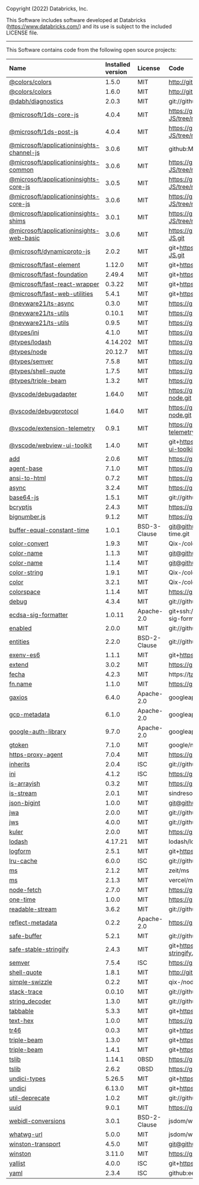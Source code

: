 Copyright (2022) Databricks, Inc.

This Software includes software developed at Databricks (https://www.databricks.com/) and its use is subject to the included LICENSE file.

---

This Software contains code from the following open source projects:

| Name                                                                                                                 | Installed version | License      | Code                                                                                   |
| :------------------------------------------------------------------------------------------------------------------- | :---------------- | :----------- | :------------------------------------------------------------------------------------- |
| [@colors/colors](https://www.npmjs.com/package/@colors/colors)                                                       | 1.5.0             | MIT          | http://github.com/DABH/colors.js.git                                                   |
| [@colors/colors](https://www.npmjs.com/package/@colors/colors)                                                       | 1.6.0             | MIT          | http://github.com/DABH/colors.js.git                                                   |
| [@dabh/diagnostics](https://www.npmjs.com/package/@dabh/diagnostics)                                                 | 2.0.3             | MIT          | git://github.com/3rd-Eden/diagnostics.git                                              |
| [@microsoft/1ds-core-js](https://www.npmjs.com/package/@microsoft/1ds-core-js)                                       | 4.0.4             | MIT          | https://github.com/microsoft/ApplicationInsights-JS/tree/main/shared/1ds-core-js       |
| [@microsoft/1ds-post-js](https://www.npmjs.com/package/@microsoft/1ds-post-js)                                       | 4.0.4             | MIT          | https://github.com/microsoft/ApplicationInsights-JS/tree/main/channels/1ds-post-js     |
| [@microsoft/applicationinsights-channel-js](https://www.npmjs.com/package/@microsoft/applicationinsights-channel-js) | 3.0.6             | MIT          | github:Microsoft/applicationinsights-js                                                |
| [@microsoft/applicationinsights-common](https://www.npmjs.com/package/@microsoft/applicationinsights-common)         | 3.0.6             | MIT          | https://github.com/microsoft/ApplicationInsights-JS/tree/main/shared/AppInsightsCommon |
| [@microsoft/applicationinsights-core-js](https://www.npmjs.com/package/@microsoft/applicationinsights-core-js)       | 3.0.5             | MIT          | https://github.com/microsoft/ApplicationInsights-JS/tree/main/shared/AppInsightsCore   |
| [@microsoft/applicationinsights-core-js](https://www.npmjs.com/package/@microsoft/applicationinsights-core-js)       | 3.0.6             | MIT          | https://github.com/microsoft/ApplicationInsights-JS/tree/main/shared/AppInsightsCore   |
| [@microsoft/applicationinsights-shims](https://www.npmjs.com/package/@microsoft/applicationinsights-shims)           | 3.0.1             | MIT          | https://github.com/microsoft/ApplicationInsights-JS/tree/main/tools/shims              |
| [@microsoft/applicationinsights-web-basic](https://www.npmjs.com/package/@microsoft/applicationinsights-web-basic)   | 3.0.6             | MIT          | https://github.com/microsoft/ApplicationInsights-JS.git                                |
| [@microsoft/dynamicproto-js](https://www.npmjs.com/package/@microsoft/dynamicproto-js)                               | 2.0.2             | MIT          | git+https://github.com/microsoft/DynamicProto-JS.git                                   |
| [@microsoft/fast-element](https://www.npmjs.com/package/@microsoft/fast-element)                                     | 1.12.0            | MIT          | git+https://github.com/Microsoft/fast.git                                              |
| [@microsoft/fast-foundation](https://www.npmjs.com/package/@microsoft/fast-foundation)                               | 2.49.4            | MIT          | git+https://github.com/Microsoft/fast.git                                              |
| [@microsoft/fast-react-wrapper](https://www.npmjs.com/package/@microsoft/fast-react-wrapper)                         | 0.3.22            | MIT          | git+https://github.com/Microsoft/fast.git                                              |
| [@microsoft/fast-web-utilities](https://www.npmjs.com/package/@microsoft/fast-web-utilities)                         | 5.4.1             | MIT          | git+https://github.com/Microsoft/fast.git                                              |
| [@nevware21/ts-async](https://www.npmjs.com/package/@nevware21/ts-async)                                             | 0.3.0             | MIT          | https://github.com/nevware21/ts-async.git                                              |
| [@nevware21/ts-utils](https://www.npmjs.com/package/@nevware21/ts-utils)                                             | 0.10.1            | MIT          | https://github.com/nevware21/ts-utils.git                                              |
| [@nevware21/ts-utils](https://www.npmjs.com/package/@nevware21/ts-utils)                                             | 0.9.5             | MIT          | https://github.com/nevware21/ts-utils.git                                              |
| [@types/ini](https://www.npmjs.com/package/@types/ini)                                                               | 4.1.0             | MIT          | https://github.com/DefinitelyTyped/DefinitelyTyped.git                                 |
| [@types/lodash](https://www.npmjs.com/package/@types/lodash)                                                         | 4.14.202          | MIT          | https://github.com/DefinitelyTyped/DefinitelyTyped.git                                 |
| [@types/node](https://www.npmjs.com/package/@types/node)                                                             | 20.12.7           | MIT          | https://github.com/DefinitelyTyped/DefinitelyTyped.git                                 |
| [@types/semver](https://www.npmjs.com/package/@types/semver)                                                         | 7.5.8             | MIT          | https://github.com/DefinitelyTyped/DefinitelyTyped.git                                 |
| [@types/shell-quote](https://www.npmjs.com/package/@types/shell-quote)                                               | 1.7.5             | MIT          | https://github.com/DefinitelyTyped/DefinitelyTyped.git                                 |
| [@types/triple-beam](https://www.npmjs.com/package/@types/triple-beam)                                               | 1.3.2             | MIT          | https://github.com/DefinitelyTyped/DefinitelyTyped.git                                 |
| [@vscode/debugadapter](https://www.npmjs.com/package/@vscode/debugadapter)                                           | 1.64.0            | MIT          | https://github.com/microsoft/vscode-debugadapter-node.git                              |
| [@vscode/debugprotocol](https://www.npmjs.com/package/@vscode/debugprotocol)                                         | 1.64.0            | MIT          | https://github.com/microsoft/vscode-debugadapter-node.git                              |
| [@vscode/extension-telemetry](https://www.npmjs.com/package/@vscode/extension-telemetry)                             | 0.9.1             | MIT          | https://github.com/Microsoft/vscode-extension-telemetry.git                            |
| [@vscode/webview-ui-toolkit](https://www.npmjs.com/package/@vscode/webview-ui-toolkit)                               | 1.4.0             | MIT          | git+https://github.com/microsoft/vscode-webview-ui-toolkit.git                         |
| [add](https://www.npmjs.com/package/add)                                                                             | 2.0.6             | MIT          | https://github.com/ben-ng/add.git                                                      |
| [agent-base](https://www.npmjs.com/package/agent-base)                                                               | 7.1.0             | MIT          | https://github.com/TooTallNate/proxy-agents.git                                        |
| [ansi-to-html](https://www.npmjs.com/package/ansi-to-html)                                                           | 0.7.2             | MIT          | https://github.com/rburns/ansi-to-html.git                                             |
| [async](https://www.npmjs.com/package/async)                                                                         | 3.2.4             | MIT          | https://github.com/caolan/async.git                                                    |
| [base64-js](https://www.npmjs.com/package/base64-js)                                                                 | 1.5.1             | MIT          | git://github.com/beatgammit/base64-js.git                                              |
| [bcryptjs](https://www.npmjs.com/package/bcryptjs)                                                                   | 2.4.3             | MIT          | https://github.com/dcodeIO/bcrypt.js.git                                               |
| [bignumber.js](https://www.npmjs.com/package/bignumber.js)                                                           | 9.1.2             | MIT          | https://github.com/MikeMcl/bignumber.js.git                                            |
| [buffer-equal-constant-time](https://www.npmjs.com/package/buffer-equal-constant-time)                               | 1.0.1             | BSD-3-Clause | git@github.com:goinstant/buffer-equal-constant-time.git                                |
| [color-convert](https://www.npmjs.com/package/color-convert)                                                         | 1.9.3             | MIT          | Qix-/color-convert                                                                     |
| [color-name](https://www.npmjs.com/package/color-name)                                                               | 1.1.3             | MIT          | git@github.com:dfcreative/color-name.git                                               |
| [color-name](https://www.npmjs.com/package/color-name)                                                               | 1.1.4             | MIT          | git@github.com:colorjs/color-name.git                                                  |
| [color-string](https://www.npmjs.com/package/color-string)                                                           | 1.9.1             | MIT          | Qix-/color-string                                                                      |
| [color](https://www.npmjs.com/package/color)                                                                         | 3.2.1             | MIT          | Qix-/color                                                                             |
| [colorspace](https://www.npmjs.com/package/colorspace)                                                               | 1.1.4             | MIT          | https://github.com/3rd-Eden/colorspace                                                 |
| [debug](https://www.npmjs.com/package/debug)                                                                         | 4.3.4             | MIT          | git://github.com/debug-js/debug.git                                                    |
| [ecdsa-sig-formatter](https://www.npmjs.com/package/ecdsa-sig-formatter)                                             | 1.0.11            | Apache-2.0   | git+ssh://git@github.com/Brightspace/node-ecdsa-sig-formatter.git                      |
| [enabled](https://www.npmjs.com/package/enabled)                                                                     | 2.0.0             | MIT          | git://github.com/3rd-Eden/enabled.git                                                  |
| [entities](https://www.npmjs.com/package/entities)                                                                   | 2.2.0             | BSD-2-Clause | git://github.com/fb55/entities.git                                                     |
| [exenv-es6](https://www.npmjs.com/package/exenv-es6)                                                                 | 1.1.1             | MIT          | git+https://github.com/chrisdholt/exenv-es6.git                                        |
| [extend](https://www.npmjs.com/package/extend)                                                                       | 3.0.2             | MIT          | https://github.com/justmoon/node-extend.git                                            |
| [fecha](https://www.npmjs.com/package/fecha)                                                                         | 4.2.3             | MIT          | https://taylorhakes@github.com/taylorhakes/fecha.git                                   |
| [fn.name](https://www.npmjs.com/package/fn.name)                                                                     | 1.1.0             | MIT          | https://github.com/3rd-Eden/fn.name                                                    |
| [gaxios](https://www.npmjs.com/package/gaxios)                                                                       | 6.4.0             | Apache-2.0   | googleapis/gaxios                                                                      |
| [gcp-metadata](https://www.npmjs.com/package/gcp-metadata)                                                           | 6.1.0             | Apache-2.0   | googleapis/gcp-metadata                                                                |
| [google-auth-library](https://www.npmjs.com/package/google-auth-library)                                             | 9.7.0             | Apache-2.0   | googleapis/google-auth-library-nodejs.git                                              |
| [gtoken](https://www.npmjs.com/package/gtoken)                                                                       | 7.1.0             | MIT          | google/node-gtoken                                                                     |
| [https-proxy-agent](https://www.npmjs.com/package/https-proxy-agent)                                                 | 7.0.4             | MIT          | https://github.com/TooTallNate/proxy-agents.git                                        |
| [inherits](https://www.npmjs.com/package/inherits)                                                                   | 2.0.4             | ISC          | git://github.com/isaacs/inherits                                                       |
| [ini](https://www.npmjs.com/package/ini)                                                                             | 4.1.2             | ISC          | https://github.com/npm/ini.git                                                         |
| [is-arrayish](https://www.npmjs.com/package/is-arrayish)                                                             | 0.3.2             | MIT          | https://github.com/qix-/node-is-arrayish.git                                           |
| [is-stream](https://www.npmjs.com/package/is-stream)                                                                 | 2.0.1             | MIT          | sindresorhus/is-stream                                                                 |
| [json-bigint](https://www.npmjs.com/package/json-bigint)                                                             | 1.0.0             | MIT          | git@github.com:sidorares/json-bigint.git                                               |
| [jwa](https://www.npmjs.com/package/jwa)                                                                             | 2.0.0             | MIT          | git://github.com/brianloveswords/node-jwa.git                                          |
| [jws](https://www.npmjs.com/package/jws)                                                                             | 4.0.0             | MIT          | git://github.com/brianloveswords/node-jws.git                                          |
| [kuler](https://www.npmjs.com/package/kuler)                                                                         | 2.0.0             | MIT          | https://github.com/3rd-Eden/kuler                                                      |
| [lodash](https://www.npmjs.com/package/lodash)                                                                       | 4.17.21           | MIT          | lodash/lodash                                                                          |
| [logform](https://www.npmjs.com/package/logform)                                                                     | 2.5.1             | MIT          | git+https://github.com/winstonjs/logform.git                                           |
| [lru-cache](https://www.npmjs.com/package/lru-cache)                                                                 | 6.0.0             | ISC          | git://github.com/isaacs/node-lru-cache.git                                             |
| [ms](https://www.npmjs.com/package/ms)                                                                               | 2.1.2             | MIT          | zeit/ms                                                                                |
| [ms](https://www.npmjs.com/package/ms)                                                                               | 2.1.3             | MIT          | vercel/ms                                                                              |
| [node-fetch](https://www.npmjs.com/package/node-fetch)                                                               | 2.7.0             | MIT          | https://github.com/bitinn/node-fetch.git                                               |
| [one-time](https://www.npmjs.com/package/one-time)                                                                   | 1.0.0             | MIT          | https://github.com/3rd-Eden/one-time.git                                               |
| [readable-stream](https://www.npmjs.com/package/readable-stream)                                                     | 3.6.2             | MIT          | git://github.com/nodejs/readable-stream                                                |
| [reflect-metadata](https://www.npmjs.com/package/reflect-metadata)                                                   | 0.2.2             | Apache-2.0   | https://github.com/rbuckton/reflect-metadata.git                                       |
| [safe-buffer](https://www.npmjs.com/package/safe-buffer)                                                             | 5.2.1             | MIT          | git://github.com/feross/safe-buffer.git                                                |
| [safe-stable-stringify](https://www.npmjs.com/package/safe-stable-stringify)                                         | 2.4.3             | MIT          | git+https://github.com/BridgeAR/safe-stable-stringify.git                              |
| [semver](https://www.npmjs.com/package/semver)                                                                       | 7.5.4             | ISC          | https://github.com/npm/node-semver.git                                                 |
| [shell-quote](https://www.npmjs.com/package/shell-quote)                                                             | 1.8.1             | MIT          | http://github.com/ljharb/shell-quote.git                                               |
| [simple-swizzle](https://www.npmjs.com/package/simple-swizzle)                                                       | 0.2.2             | MIT          | qix-/node-simple-swizzle                                                               |
| [stack-trace](https://www.npmjs.com/package/stack-trace)                                                             | 0.0.10            | MIT          | git://github.com/felixge/node-stack-trace.git                                          |
| [string_decoder](https://www.npmjs.com/package/string_decoder)                                                       | 1.3.0             | MIT          | git://github.com/nodejs/string_decoder.git                                             |
| [tabbable](https://www.npmjs.com/package/tabbable)                                                                   | 5.3.3             | MIT          | git+https://github.com/focus-trap/tabbable.git                                         |
| [text-hex](https://www.npmjs.com/package/text-hex)                                                                   | 1.0.0             | MIT          | https://github.com/3rd-Eden/text-hex                                                   |
| [tr46](https://www.npmjs.com/package/tr46)                                                                           | 0.0.3             | MIT          | git+https://github.com/Sebmaster/tr46.js.git                                           |
| [triple-beam](https://www.npmjs.com/package/triple-beam)                                                             | 1.3.0             | MIT          | git+https://github.com/winstonjs/triple-beam.git                                       |
| [triple-beam](https://www.npmjs.com/package/triple-beam)                                                             | 1.4.1             | MIT          | git+https://github.com/winstonjs/triple-beam.git                                       |
| [tslib](https://www.npmjs.com/package/tslib)                                                                         | 1.14.1            | 0BSD         | https://github.com/Microsoft/tslib.git                                                 |
| [tslib](https://www.npmjs.com/package/tslib)                                                                         | 2.6.2             | 0BSD         | https://github.com/Microsoft/tslib.git                                                 |
| [undici-types](https://www.npmjs.com/package/undici-types)                                                           | 5.26.5            | MIT          | git+https://github.com/nodejs/undici.git                                               |
| [undici](https://www.npmjs.com/package/undici)                                                                       | 6.13.0            | MIT          | git+https://github.com/nodejs/undici.git                                               |
| [util-deprecate](https://www.npmjs.com/package/util-deprecate)                                                       | 1.0.2             | MIT          | git://github.com/TooTallNate/util-deprecate.git                                        |
| [uuid](https://www.npmjs.com/package/uuid)                                                                           | 9.0.1             | MIT          | https://github.com/uuidjs/uuid.git                                                     |
| [webidl-conversions](https://www.npmjs.com/package/webidl-conversions)                                               | 3.0.1             | BSD-2-Clause | jsdom/webidl-conversions                                                               |
| [whatwg-url](https://www.npmjs.com/package/whatwg-url)                                                               | 5.0.0             | MIT          | jsdom/whatwg-url                                                                       |
| [winston-transport](https://www.npmjs.com/package/winston-transport)                                                 | 4.5.0             | MIT          | git@github.com:winstonjs/winston-transport.git                                         |
| [winston](https://www.npmjs.com/package/winston)                                                                     | 3.11.0            | MIT          | https://github.com/winstonjs/winston.git                                               |
| [yallist](https://www.npmjs.com/package/yallist)                                                                     | 4.0.0             | ISC          | git+https://github.com/isaacs/yallist.git                                              |
| [yaml](https://www.npmjs.com/package/yaml)                                                                           | 2.3.4             | ISC          | github:eemeli/yaml                                                                     |
